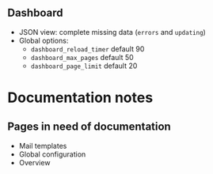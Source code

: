 ## Dashboard

* JSON view: complete missing data (`errors` and `updating`)
* Global options:
    * `dashboard_reload_timer` default 90
    * `dashboard_max_pages` default 50
    * `dashboard_page_limit` default 20


# Documentation notes

## Pages in need of documentation

* Mail templates
* Global configuration
* Overview
